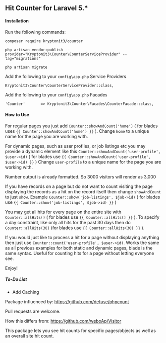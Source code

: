 ## Hit Counter for Laravel 5.*

#### Installation

Run the following commands:

~~~
composer require kryptonit3/counter

php artisan vendor:publish --provider="Kryptonit3\Counter\CounterServiceProvider" --tag="migrations"

php artisan migrate
~~~

Add the following to your `config\app.php` Service Providers

`Kryptonit3\Counter\CounterServiceProvider::class,`

Add the following to your `config\app.php` Facades

`'Counter'       => Kryptonit3\Counter\Facades\CounterFacade::class,`

#### How to Use

For regular pages you just add `Counter::showAndCount('home')` ( for blades uses `{{ Counter::showAndCount('home') }}` ). Change `home` to a unique name for the page you are working with.

For dynamic pages, such as user profiles, or job listings etc you may provide a dynamic element like this `Counter::showAndCount('user-profile', $user->id)` ( for blades use `{{ Counter::showAndCount('user-profile', $user->id) }}` ) Change `user-profile` to a unique name for the page you are working with.

Number output is already formatted. So 3000 visitors will render as 3,000

If you have records on a page but do not want to count visiting the page displaying the records as a hit on the record itself then change `showAndCount` to just `show`. Example `Counter::show('job-listings', $job->id)` ( for blades use `{{ Counter::show('job-listings', $job->id) }}` )

You may get all hits for every page on the entire site with `Counter::allHits()` ( for blades use `{{ Counter::allHits() }}` ). To specify a day constraint, like only all hits for the past 30 days then do `Counter::allHits(30)` (for blades use `{{ Counter::allHits(30) }}` ).

If you would just like to process a hit for a page without displaying anything then just use `Counter::count('user-profile', $user->id)`. Works the same as all previous examples for both static and dynamic pages, blade is the same syntax. Useful for counting hits for a page without letting everyone see.

Enjoy!

##### To-Do List
+ Add Caching


Package influenced by: https://github.com/defuse/phpcount

Pull requests are welcome.

How this differs from: https://github.com/weboAp/Visitor

This package lets you see hit counts for specific pages/objects as well as an overall site hit count.


